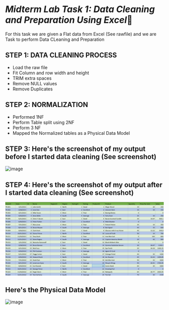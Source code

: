 # *Midterm Lab Task 1: Data Cleaning and Preparation Using Excel*💜
For this task we are given a Flat data from Excel (See rawfile) and we are Task to perform Data CLeaning and Preparation

## STEP 1: DATA CLEANING PROCESS
- Load the raw file
- Fit Column and row width and height
- TRIM extra spaces
- Remove NULL values
- Remove Duplicates

## STEP 2: NORMALIZATION 
- Performed 1NF
- Perform Table split using 2NF
- Perform 3 NF
- Mapped the Normalized tables as a Physical Data Model

## STEP 3: Here's the screenshot of my output before I started data cleaning (See screenshot)
![image](https://github.com/user-attachments/assets/944bc0d8-7e85-4227-9351-e6a9416cba91)

## STEP 4: Here's the screenshot of my output after I started data cleaning (See screenshot)

![Screenshot 2025-03-05 171212.png](https://github.com/AeroB2/EDM-PROJECTS-AeroB2/blob/5bd43bc43440a44f3744e520752055dd2c7ec13f/Screenshot%202025-03-05%20171212.png)

## Here's the Physical Data Model 
![image](https://github.com/user-attachments/assets/182cb1c2-ef1c-49d2-8cd0-c3ef31f8617d)
